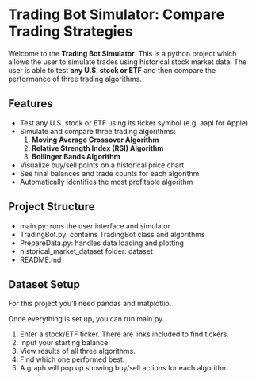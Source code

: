 # Trading Bot Simulator: Compare Trading Strategies 

Welcome to the **Trading Bot Simulator**. This is a python project which allows the user to simulate trades using historical stock market data. The user is able to test **any U.S. stock or ETF** and then compare the performance of three trading algorithms. 

## Features
 
- Test any U.S. stock or ETF using its ticker symbol (e.g. aapl for Apple)
- Simulate and compare three trading algorithms:
     1. **Moving Average Crossover Algorithm**
     2. **Relative Strength Index (RSI) Algorithm**
     3. **Bollinger Bands Algorithm**
- Visualize buy/sell points on a historical price chart
- See final balances and trade counts for each algorithm
- Automatically identifies the most profitable algorithm 


## Project Structure 

- main.py: runs the user interface and simulator 
- TradingBot.py: contains TradingBot class and algorithms
- PrepareData.py: handles data loading and plotting
- historical_market_dataset folder: dataset 
- README.md 


## Dataset Setup

For this project you’ll need pandas and matplotlib. 

Once everything is set up, you can run main.py. 

1. Enter a stock/ETF ticker. There are links included to find tickers. 
2. Input your starting balance
3. View results of all three algorithms.
4. Find which one performed best. 
5. A graph will pop up showing buy/sell actions for each algorithm.


